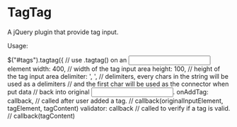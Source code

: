 TagTag
======

A jQuery plugin that provide tag input.

Usage:
  
   $("#tags").tagtag({      // use .tagtag() on an <input> element
    width: 400,             // width of the tag input area
    height: 100,            // height of the tag input area
    delimiter: ', ',        // delimiters, every chars in the string will be used as a delimiters
                            // and the first char will be used as the connector when put data
                            // back into original <input>.
    onAddTag: callback,     // called after user added a tag.
                            // callback(originalInputElement, tagElement, tagContent)
    validator: callback     // called to verify if a tag is valid.
                            // callback(tagContent)

